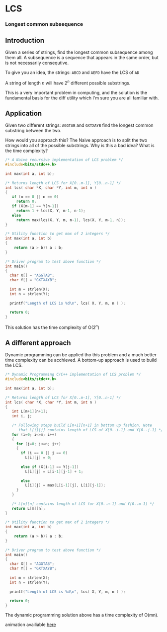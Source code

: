 <h1>LCS</h1><h3>Longest common subsequence</h3>

## Introduction
Given a series of strings, find the longest common subsequence among them all. A subsequence is a sequence that appears in the same order, but is not necessarily consequtive.

To give you an idea, the strings: `ABCD` and `AEFD` have the LCS of `AD` 

A string of length *n* will have 2<sup>*n*</sup> different possible substrings.

This is a very important problem in computing, and the solution is the fundamental basis for the diff utility which I'm sure you are all familiar with.

## Application

Given two different strings: `AGGTAB` and `GXTXAYB` find the longest common substring between the two.

How would you approach this? The Naive approach is to split the two strings into all of the possible substrings.
Why is this a bad idea? What is the time complexity?

```c++
/* A Naive recursive implementation of LCS problem */
#include<bits/stdc++.h>
 
int max(int a, int b);
 
/* Returns length of LCS for X[0..m-1], Y[0..n-1] */
int lcs( char *X, char *Y, int m, int n )
{
   if (m == 0 || n == 0)
     return 0;
   if (X[m-1] == Y[n-1])
     return 1 + lcs(X, Y, m-1, n-1);
   else
     return max(lcs(X, Y, m, n-1), lcs(X, Y, m-1, n));
}
 
/* Utility function to get max of 2 integers */
int max(int a, int b)
{
    return (a > b)? a : b;
}
 
/* Driver program to test above function */
int main()
{
  char X[] = "AGGTAB";
  char Y[] = "GXTXAYB";
 
  int m = strlen(X);
  int n = strlen(Y);
 
  printf("Length of LCS is %d\n", lcs( X, Y, m, n ) );
 
  return 0;
}
```

This solution has the time complexity of O(2<sup>*n*</sup>)

## A different approach

Dynamic programming can be applied tho this problem and a much better time complexity can be acchieved. A bottom-up approach is used to build the LCS.

```c++
/* Dynamic Programming C/C++ implementation of LCS problem */
#include<bits/stdc++.h>
  
int max(int a, int b);
  
/* Returns length of LCS for X[0..m-1], Y[0..n-1] */
int lcs( char *X, char *Y, int m, int n )
{
   int L[m+1][n+1];
   int i, j;
  
   /* Following steps build L[m+1][n+1] in bottom up fashion. Note 
      that L[i][j] contains length of LCS of X[0..i-1] and Y[0..j-1] */
   for (i=0; i<=m; i++)
   {
     for (j=0; j<=n; j++)
     {
       if (i == 0 || j == 0)
         L[i][j] = 0;
  
       else if (X[i-1] == Y[j-1])
         L[i][j] = L[i-1][j-1] + 1;
  
       else
         L[i][j] = max(L[i-1][j], L[i][j-1]);
     }
   }
    
   /* L[m][n] contains length of LCS for X[0..n-1] and Y[0..m-1] */
   return L[m][n];
}
  
/* Utility function to get max of 2 integers */
int max(int a, int b)
{
    return (a > b)? a : b;
}
  
/* Driver program to test above function */
int main()
{
  char X[] = "AGGTAB";
  char Y[] = "GXTXAYB";
  
  int m = strlen(X);
  int n = strlen(Y);
  
  printf("Length of LCS is %d\n", lcs( X, Y, m, n ) );
 
  return 0;
}
```
The dynamic programming solution above has a time complexity of O(mn).

animation availiable [here](https://www.cs.usfca.edu/~galles/visualization/DPLCS.html)
